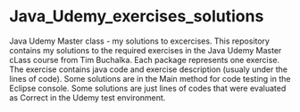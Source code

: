# Java_Udemy_exercises_solutions
Java Udemy Master class -  my solutions to excercises.
This repository contains my solutions to the required exercises in the Java Udemy Master cLass course from Tim Buchalka.
Each package represents one exercise. The exercise contains java code and exercise description (usualy under the lines of code).
Some solutions are in the Main method for code testing in the Eclipse console. 
Some solutions are just lines of codes that were evaluated as Correct in the Udemy test environment.
